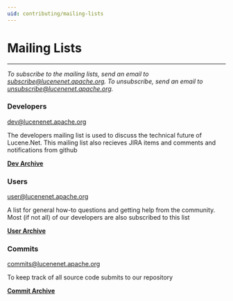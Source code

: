 ```yaml
---
uid: contributing/mailing-lists
---
```


Mailing Lists
===============

---------------

_To subscribe to the mailing lists, send an email to [subscribe@lucenenet.apache.org](mailto:subscribe@lucenenet.apache.org). To unsubscribe, send an email to [unsubscribe@lucenenet.apache.org](mailto:unsubscribe@lucenenet.apache.org)._

### Developers 

[dev@lucenenet.apache.org](mailto:dev@lucenenet.apache.org) 

The developers mailing list is used to discuss the technical future of Lucene.Net. This mailing list also recieves JIRA items and comments and notifications from github

__[Dev Archive](http://mail-archives.apache.org/mod_mbox/lucenenet-dev/)__

### Users 

[user@lucenenet.apache.org](mailto:user@lucenenet.apache.org) 

A list for general how-to questions and getting help from the community. Most (if not all) of our developers are also subscribed to this list

__[User Archive](http://mail-archives.apache.org/mod_mbox/lucenenet-user/)__

### Commits

[commits@lucenenet.apache.org](mailto:commits@lucenenet.apache.org)

To keep track of all source code submits to our repository

__[Commit Archive](http://mail-archives.apache.org/mod_mbox/lucenenet-commits/)__